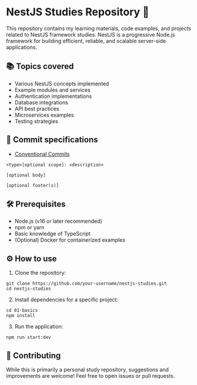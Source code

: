 # NestJS Studies Repository 🚀  

This repository contains my learning materials, code examples, and projects related to NestJS framework studies. NestJS is a progressive Node.js framework for building efficient, reliable, and scalable server-side applications.

## 📚 Topics covered
- Various NestJS concepts implemented
- Example modules and services
- Authentication implementations
- Database integrations
- API best practices
- Microservices examples
- Testing strategies

## 📝 Commit specifications
- [Conventional Commits](https://www.conventionalcommits.org/en/v1.0.0/) 

```
<type>[optional scope]: <description>

[optional body]

[optional footer(s)]
```

## 🛠️ Prerequisites
- Node.js (v16 or later recommended)
- npm or yarn
- Basic knowledge of TypeScript
- (Optional) Docker for containerized examples

## ⚙️ How to use  
1. Clone the repository:
```
git clone https://github.com/your-username/nestjs-studies.git
cd nestjs-studies
```
2. Install dependencies for a specific project:
```
cd 01-basics
npm install
```
3. Run the application:
```
npm run start:dev
```

## 🤝 Contributing
While this is primarily a personal study repository, suggestions and improvements are welcome! Feel free to open issues or pull requests.
